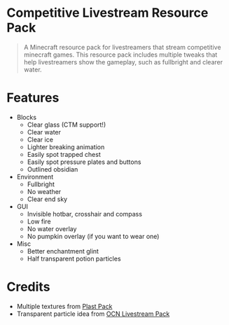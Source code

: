 Competitive Livestream Resource Pack
====================================

>A Minecraft resource pack for livestreamers that stream competitive minecraft games. This resource pack includes multiple tweaks that help livestreamers show the gameplay, such as fullbright and clearer water.

# Features
- Blocks
    - Clear glass (CTM support!)
    - Clear water
    - Clear ice
    - Lighter breaking animation
    - Easily spot trapped chest
    - Easily spot pressure plates and buttons
    - Outlined obsidian
- Environment
    - Fullbright
    - No weather
    - Clear end sky
- GUI
    - Invisible hotbar, crosshair and compass
    - Low fire
    - No water overlay
    - No pumpkin overlay (if you want to wear one)
- Misc
    - Better enchantment glint
    - Half transparent potion particles

# Credits
- Multiple textures from [Plast Pack](https://github.com/Plastix/Plast-Pack)
- Transparent particle idea from [OCN Livestream Pack](https://youtu.be/CfOc9_vCvGk)
